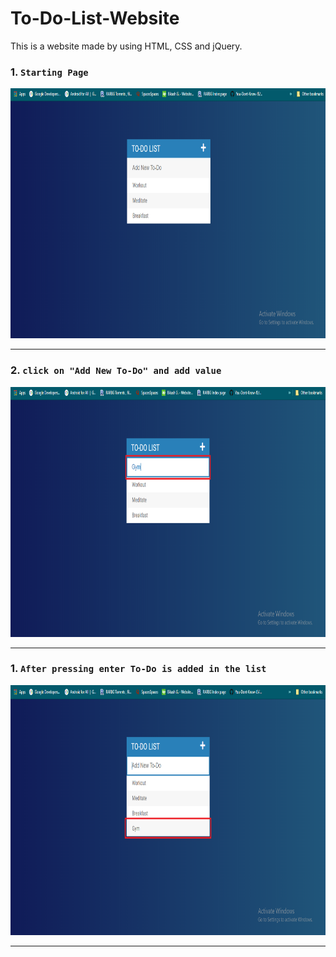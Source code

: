 # To-Do-List-Website
This is a website made by using HTML, CSS and jQuery.

### 1. `Starting Page`
<img src="screenshots/Screenshot%20(11).png" width="750" height="400">

---

### 2. `click on "Add New To-Do" and add value`
<img src="screenshots/Screenshot%20(12).png" width="750" height="400">

---

### 1. `After pressing enter To-Do is added in the list`
<img src="screenshots/Screenshot%20(13).png" width="750" height="400">

---
